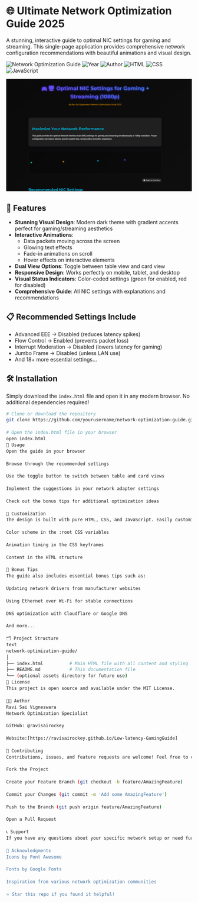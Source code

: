 # 🌐 Ultimate Network Optimization Guide 2025

A stunning, interactive guide to optimal NIC settings for gaming and streaming. This single-page application provides comprehensive network configuration recommendations with beautiful animations and visual design.

![Network Optimization Guide](https://img.shields.io/badge/Network-Gaming%20%2B%20Streaming-blueviolet) 
![Year](https://img.shields.io/badge/2025-Latest%20Recommendations-success) 
![Author](https://img.shields.io/badge/By-Ravi%20Sai%20Vigneswara-important)
![HTML](https://img.shields.io/badge/HTML5-E34F26?style=flat&logo=html5&logoColor=white)
![CSS](https://img.shields.io/badge/CSS3-1572B6?style=flat&logo=css3&logoColor=white)
![JavaScript](https://img.shields.io/badge/JavaScript-F7DF1E?style=flat&logo=javascript&logoColor=black)

![Preview](./preview.png)

## 🚀 Features

- **Stunning Visual Design**: Modern dark theme with gradient accents perfect for gaming/streaming aesthetics
- **Interactive Animations**: 
  - Data packets moving across the screen
  - Glowing text effects
  - Fade-in animations on scroll
  - Hover effects on interactive elements
- **Dual View Options**: Toggle between table view and card view
- **Responsive Design**: Works perfectly on mobile, tablet, and desktop
- **Visual Status Indicators**: Color-coded settings (green for enabled, red for disabled)
- **Comprehensive Guide**: All NIC settings with explanations and recommendations

## 📋 Recommended Settings Include

- Advanced EEE → Disabled (reduces latency spikes)
- Flow Control → Enabled (prevents packet loss)
- Interrupt Moderation → Disabled (lowers latency for gaming)
- Jumbo Frame → Disabled (unless LAN use)
- And 18+ more essential settings...

## 🛠️ Installation

Simply download the `index.html` file and open it in any modern browser. No additional dependencies required!

```bash
# Clone or download the repository
git clone https://github.com/yourusername/network-optimization-guide.git

# Open the index.html file in your browser
open index.html
📱 Usage
Open the guide in your browser

Browse through the recommended settings

Use the toggle button to switch between table and card views

Implement the suggestions in your network adapter settings

Check out the bonus tips for additional optimization ideas

🎨 Customization
The design is built with pure HTML, CSS, and JavaScript. Easily customize by modifying:

Color scheme in the :root CSS variables

Animation timing in the CSS keyframes

Content in the HTML structure

🌟 Bonus Tips
The guide also includes essential bonus tips such as:

Updating network drivers from manufacturer websites

Using Ethernet over Wi-Fi for stable connections

DNS optimization with Cloudflare or Google DNS

And more...

🗂️ Project Structure
text
network-optimization-guide/
│
├── index.html          # Main HTML file with all content and styling
├── README.md           # This documentation file
└── (optional assets directory for future use)
📄 License
This project is open source and available under the MIT License.

👨‍💻 Author
Ravi Sai Vigneswara
Network Optimization Specialist

GitHub: @ravisairockey

Website:[https://ravisairockey.github.io/Low-latency-GamingGuide]

🤝 Contributing
Contributions, issues, and feature requests are welcome! Feel free to check issues page.

Fork the Project

Create your Feature Branch (git checkout -b feature/AmazingFeature)

Commit your Changes (git commit -m 'Add some AmazingFeature')

Push to the Branch (git push origin feature/AmazingFeature)

Open a Pull Request

📞 Support
If you have any questions about your specific network setup or need further tuning advice, don't hesitate to reach out!

🙏 Acknowledgments
Icons by Font Awesome

Fonts by Google Fonts

Inspiration from various network optimization communities

⭐ Star this repo if you found it helpful!
